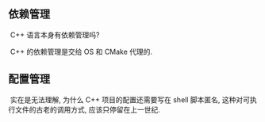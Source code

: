 ## 依赖管理

​	C++ 语言本身有依赖管理吗?

​	C++ 的依赖管理是交给 OS 和 CMake 代理的. 





## 配置管理

​	实在是无法理解, 为什么 C++ 项目的配置还需要写在 shell 脚本匿名, 这种对可执行文件的古老的调用方式, 应该只停留在上一世纪. 